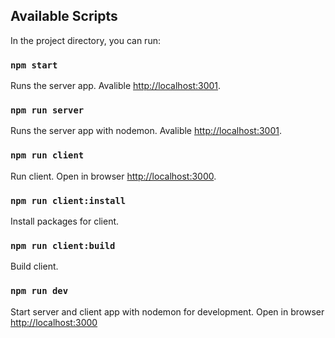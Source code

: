 ## Available Scripts

In the project directory, you can run:

### `npm start`

Runs the server app.
Avalible [http://localhost:3001](http://localhost:3001).

### `npm run server`

Runs the server app with nodemon.
Avalible [http://localhost:3001](http://localhost:3001).

### `npm run client`

Run client.
Open in browser [http://localhost:3000](http://localhost:3000).

### `npm run client:install`

Install packages for client.

### `npm run client:build`

Build client.

### `npm run dev`

Start server and client app with nodemon for development.
Open in browser [http://localhost:3000](http://localhost:3000)
